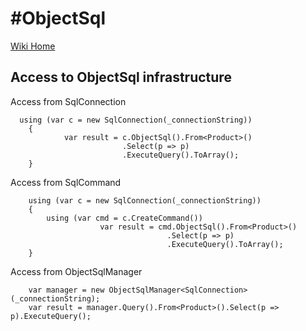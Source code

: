 #ObjectSql
=======

[Wiki Home](https://github.com/andrew-bn/ObjectSql/wiki)


## Access to ObjectSql infrastructure
Access from SqlConnection
``` CSharp
  using (var c = new SqlConnection(_connectionString))
	{
			var result = c.ObjectSql().From<Product>()
			             .Select(p => p)
			             .ExecuteQuery().ToArray();
	}
```	
Access from SqlCommand
``` CSharp
	using (var c = new SqlConnection(_connectionString))
	{
		using (var cmd = c.CreateCommand())
					var result = cmd.ObjectSql().From<Product>()
					               .Select(p => p)
					               .ExecuteQuery().ToArray();
	}
``` 
Access from ObjectSqlManager
``` CSharp
	var manager = new ObjectSqlManager<SqlConnection>(_connectionString);
	var result = manager.Query().From<Product>().Select(p => p).ExecuteQuery();
```
